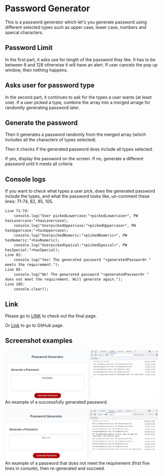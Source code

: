 # Password Generator

This is a password generator which let's you generate password using different selected types such as upper case, lower case, numbers and speical characters.

## Password Limit

In the first part, it asks use for length of the password they like. It has to be between 8 and 128 otherwise it will have an alert. If user cancels the pop up window, then nothing happens.

## Asks user for password type

In the second part, it continues to ask for the types a user wants (at least one). If a user picked a type, combine the array into a merged arrage for randomlly generating password later.

## Generate the password

Then it generates a password randomly from the merged array (which includes all the characters of types selected).

Then it checks if the generated password does include all types selected.

If yes, display the password on the screen.
If no, generate a different password until it meets all criteria

## Console logs

If you want to check what types a user pick, does the generated password include the types, and what the password looks like, un-comment these lines: 71-74, 82, 85, 105.

```
Line 71-74:
    console.log("User pickedLowercase:"+pickedLowercase+", PW hasLosercase:"+hasLosercase);
    console.log("UserpickedUppercase:"+pickedUppercase+", PW hasUppercase:"+hasUppercase);
    console.log("UserpickedNumeric:"+pickedNumeric+", PW hasNumeric:"+hasNumeric);
    console.log("UserpickedSpeical:"+pickedSpeical+", PW hasSpecial:"+hasSpecial);
Line 82:
    console.log("Yes! The generated password "+generatedPassword+ " meets the requirement.");
Line 85:
    console.log("No! The generated password "+generatedPassword+ " does not meet the requirement. Will generate again.");
Line 105:
    console.clear();
```

## Link

Please go to [LINK](https://shaotangyen.github.io/password-generator/) to check out the final page.

Or [Link](https://github.com/shaotangyen/password-generator) to go to GitHub page.

## Screenshot examples

![](Assets/screenshot-02.jpg)
An example of a successfully generated password.

![](Assets/screenshot-01.jpg)
An example of a password that does not meet the requirement (first five lines in console), then re-generated and succeed.